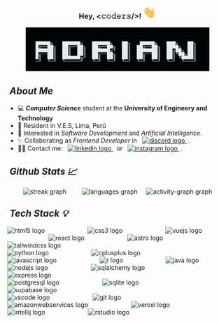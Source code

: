 <h3 align="center"> Hey, <𝚌𝚘𝚍𝚎𝚛𝚜/>! <img src="./public/Hi.gif" width="30px"></h3>

<div align="center">
  <img src="./public/name.gif" alt="name_gif" width="420" height="100"/>
</div>

## &nbsp;_About Me_
<ul>
  <li> 💻 <em><strong>Computer Science</strong></em> student at the <strong>University of Engineery and Technology</strong></li>
  <li> 🧱 Resident in V.E.S, Lima, Perú</li>
  <li> 👀 Interested in <em>Software Development</em> and <em>Artificial Intelligence</em>.</li>
  <li> ✨ Collaborating as <em>Frontend Developer</em> in &nbsp; <a href="https://discord.gg/SMX7vqcjZu" target="_blank">
    <img src="https://img.shields.io/static/v1?message=Cachimbo&logo=discord&label=&color=7289DA&logoColor=white&labelColor=&style=for-the-badge" height="20" alt="discord logo"  />
  </a> &nbsp;.</li>
  <li> 🫱🏻 Contact me: &nbsp; <a href="https://www.linkedin.com/in/adsandovalio" target="_blank">
    <img src="https://img.shields.io/static/v1?message=LinkedIn&logo=linkedin&label=&color=0077B5&logoColor=white&labelColor=&style=for-the-badge" height="20" alt="linkedin logo"  />
  </a> &nbsp; or &nbsp; <a href="https://www.instagram.com/sandoval__adrian/" target="_blank">
    <img src="https://img.shields.io/static/v1?message=Instagram&logo=instagram&label=&color=E4405F&logoColor=white&labelColor=&style=for-the-badge" height="20" alt="instagram logo"  />
  </a> &nbsp;.</li>
<!--   <li> 🌱 Currently working as ... </li> -->
</ul>

## &nbsp;_Github Stats 📈_

<p align="center">
  <img src="https://streak-stats.demolab.com?user=Sandovl0593&locale=en&mode=daily&theme=react&hide_border=false&border_radius=5" height="110" alt="streak graph" style="padding-right: 20px" height="110" alt="stats graph"/> &nbsp;&nbsp;
  <img src="https://github-readme-stats.vercel.app/api/top-langs/?username=Sandovl0593&theme=react&show_icons=true&hide_border=false&layout=compact" height="150" alt="languages graph"/>&nbsp;&nbsp;&nbsp;&nbsp;
<!--   <img src="https://github-profile-trophy.vercel.app?username=Sandovl0593&theme=dracula&column=-1&row=1&margin-w=8&margin-h=2&no-bg=false&no-frame=false&order=4" height="150" alt="trophy graph"  /> -->
  <img src="https://github-readme-activity-graph.vercel.app/graph?username=Sandovl0593&radius=16&theme=react&area=true&border=2" height="130" alt="activity-graph graph"  />
</p>

## &nbsp;_Tech Stack 💡_

<div align="left">
  <img src="https://cdn.simpleicons.org/html5/E34F26" height="30" alt="html5 logo"  />
  <img width="90" />
  <img src="https://cdn.simpleicons.org/css3/1572B6" height="30" alt="css3 logo"  />
  <img width="90" />
  <img src="https://cdn.simpleicons.org/vuedotjs/4FC08D" height="30" alt="vuejs logo"  />
  <img width="90" />
  <img src="https://cdn.jsdelivr.net/gh/devicons/devicon/icons/react/react-original.svg" height="30" alt="react logo"  />
  <img width="90" />
  <img src="https://cdn.simpleicons.org/astro/FF5D01" height="30" alt="astro logo"  />
  <img width="90" />
  <img src="https://cdn.simpleicons.org/tailwindcss/06B6D4" height="30" alt="tailwindcss logo"  />
<!--   <img width="90" />
  <img src="https://cdn.simpleicons.org/nuxtdotjs/00DC82" height="30" alt="nuxtjs logo"  /> -->
</div>

<div align="left">
  <img src="https://cdn.jsdelivr.net/gh/devicons/devicon/icons/python/python-original.svg" height="30" alt="python logo"  />
  <img width="90" />
  <img src="https://cdn.simpleicons.org/c++/00599C" height="30" alt="cplusplus logo"  />
  <img width="90" />
  <img src="https://cdn.jsdelivr.net/gh/devicons/devicon/icons/javascript/javascript-original.svg" height="30" alt="javascript logo"  />
<!--   <img width="90" />
  <img src="https://cdn.jsdelivr.net/gh/devicons/devicon/icons/typescript/typescript-original.svg" height="30" alt="typescript logo"  /> -->
  <img width="90" />
  <img src="https://cdn.jsdelivr.net/gh/devicons/devicon/icons/r/r-original.svg" height="30" alt="r logo"  />
<!--   <img width="90" />
  <img src="https://cdn.jsdelivr.net/gh/devicons/devicon/icons/matlab/matlab-original.svg" height="30" alt="matlab logo"  /> -->
<!--   <img width="90" />
  <img src="https://cdn.simpleicons.org/latex/008080" height="30" alt="latex logo"  /> -->
  <img width="90" />
  <img src="https://cdn.jsdelivr.net/gh/devicons/devicon/icons/java/java-original.svg" height="30" alt="java logo"  />
</div>

<div align="left">
  <img src="https://cdn.simpleicons.org/nodedotjs/339933" height="30" alt="nodejs logo"  />
  <img width="90" />
  <img src="https://cdn.jsdelivr.net/gh/devicons/devicon/icons/sqlalchemy/sqlalchemy-original.svg" height="30" alt="sqlalchemy logo"  />
  <img width="90" />
  <img src="https://skillicons.dev/icons?i=express" height="30" alt="express logo"  />
<!--   <img width="90" />
  <img src="https://cdn.simpleicons.org/spring/6DB33F" height="30" alt="spring logo"  /> -->
<!--   <img width="90" />
  <img src="https://skillicons.dev/icons?i=prisma" height="30" alt="prisma logo"  /> -->
</div>

<div align="left">
  <img src="https://cdn.simpleicons.org/postgresql/4169E1" height="30" alt="postgresql logo"  />
  <img width="90" />
  <img src="https://cdn.jsdelivr.net/gh/devicons/devicon/icons/sqlite/sqlite-original.svg" height="30" alt="sqlite logo"  />
<!--   <img width="90" />
  <img src="https://cdn.jsdelivr.net/gh/devicons/devicon/icons/mysql/mysql-original.svg" height="30" alt="mysql logo"  /> -->
<!--   <img width="90" />
  <img src="https://cdn.simpleicons.org/amazondynamodb/4053D6" height="30" alt="amazondynamodb logo"  /> -->
  <img width="90" />
  <img src="https://cdn.simpleicons.org/supabase/3ECF8E" height="30" alt="supabase logo"  />
</div>

<div align="left">
  <img src="https://cdn.jsdelivr.net/gh/devicons/devicon/icons/vscode/vscode-original.svg" height="30" alt="vscode logo"  />
  <img width="90" />
  <img src="https://cdn.jsdelivr.net/gh/devicons/devicon/icons/git/git-original.svg" height="30" alt="git logo"  />
<!--   <img width="90" />
  <img src="https://cdn.jsdelivr.net/gh/devicons/devicon/icons/npm/npm-original-wordmark.svg" height="30" alt="npm logo"  /> -->
  <img width="90" />
<!--   <img src="https://cdn.jsdelivr.net/gh/devicons/devicon/icons/jupyter/jupyter-original.svg" height="30" alt="jupyter logo"  />
  <img width="90" /> -->
  <img src="https://skillicons.dev/icons?i=aws" height="30" alt="amazonwebservices logo"  />
  <img width="90" />
  <img src="https://skillicons.dev/icons?i=vercel" height="30" alt="vercel logo"  />
  <img width="90" />
  <img src="https://cdn.jsdelivr.net/gh/devicons/devicon/icons/intellij/intellij-original.svg" height="30" alt="intellij logo"  />
  <img width="90" />
  <img src="https://cdn.jsdelivr.net/gh/devicons/devicon/icons/rstudio/rstudio-original.svg" height="30" alt="rstudio logo"  />
</div>

<!-- <br clear="both">

<div align="center">
  <img src="https://cdn.jsdelivr.net/gh/devicons/devicon/icons/numpy/numpy-original.svg" height="30" alt="numpy logo"  />
  <img width="90" />
  <img src="https://cdn.jsdelivr.net/gh/devicons/devicon/icons/pandas/pandas-original.svg" height="30" alt="pandas logo"  />
  <img width="90" />
  <img src="https://cdn.jsdelivr.net/gh/devicons/devicon/icons/tensorflow/tensorflow-original.svg" height="30" alt="tensorflow logo"  />
  <img width="90" />
  <img src="https://cdn.simpleicons.org/opencv/5C3EE8" height="30" alt="opencv logo"  />
  <img width="40" />
  <img src="https://cdn.jsdelivr.net/gh/devicons/devicon/icons/opencv/opencv-original.svg" height="30" alt="opencv logo"  />
</div> -->
